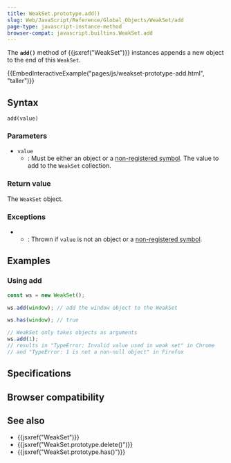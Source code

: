 ```yaml
---
title: WeakSet.prototype.add()
slug: Web/JavaScript/Reference/Global_Objects/WeakSet/add
page-type: javascript-instance-method
browser-compat: javascript.builtins.WeakSet.add
---
```




The **`add()`** method of {{jsxref("WeakSet")}} instances appends a new object to the end of this `WeakSet`.

{{EmbedInteractiveExample("pages/js/weakset-prototype-add.html", "taller")}}

## Syntax

```js-nolint
add(value)
```

### Parameters

- `value`
  - : Must be either an object or a [non-registered symbol](/Web/JavaScript/Reference/Global_Objects/Symbol#shared_symbols_in_the_global_symbol_registry). The value to add to the `WeakSet` collection.

### Return value

The `WeakSet` object.

### Exceptions

- 
  - : Thrown if `value` is not an object or a [non-registered symbol](/Web/JavaScript/Reference/Global_Objects/Symbol#shared_symbols_in_the_global_symbol_registry).

## Examples

### Using add

```js
const ws = new WeakSet();

ws.add(window); // add the window object to the WeakSet

ws.has(window); // true

// WeakSet only takes objects as arguments
ws.add(1);
// results in "TypeError: Invalid value used in weak set" in Chrome
// and "TypeError: 1 is not a non-null object" in Firefox
```

## Specifications



## Browser compatibility



## See also

- {{jsxref("WeakSet")}}
- {{jsxref("WeakSet.prototype.delete()")}}
- {{jsxref("WeakSet.prototype.has()")}}
